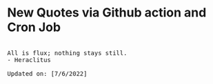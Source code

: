 # New Quotes via Github action and Cron Job

<pre>
<!-- #quote -->
All is flux; nothing stays still.
- Heraclitus

Updated on: [7/6/2022]
<!-- #quoteEnd -->
</pre>
